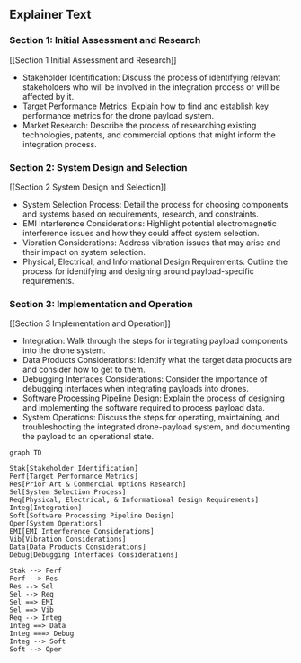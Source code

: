 ## Explainer Text


### Section 1: Initial Assessment and Research
[[Section 1 Initial Assessment and Research]]
- Stakeholder Identification: Discuss the process of identifying relevant stakeholders who will be involved in the integration process or will be affected by it.
- Target Performance Metrics: Explain how to find and establish key performance metrics for the drone payload system.
- Market Research: Describe the process of researching existing technologies, patents, and commercial options that might inform the integration process.

### Section 2: System Design and Selection
[[Section 2 System Design and Selection]]
- System Selection Process: Detail the process for choosing components and systems based on requirements, research, and constraints.
- EMI Interference Considerations: Highlight potential electromagnetic interference issues and how they could affect system selection.
- Vibration Considerations: Address vibration issues that may arise and their impact on system selection.
- Physical, Electrical, and Informational Design Requirements: Outline the process for identifying and designing around payload-specific requirements.

### Section 3: Implementation and Operation
[[Section 3 Implementation and Operation]]
- Integration: Walk through the steps for integrating payload components into the drone system.
- Data Products Considerations: Identify what the target data products are and consider how to get to them.
- Debugging Interfaces Considerations: Consider the importance of debugging interfaces when integrating payloads into drones.
- Software Processing Pipeline Design: Explain the process of designing and implementing the software required to process payload data.
- System Operations: Discuss the steps for operating, maintaining, and troubleshooting the integrated drone-payload system, and documenting the payload to an operational state.



```mermaid
graph TD

Stak[Stakeholder Identification]
Perf[Target Performance Metrics]
Res[Prior Art & Commercial Options Research]
Sel[System Selection Process]
Req[Physical, Electrical, & Informational Design Requirements]
Integ[Integration]
Soft[Software Processing Pipeline Design]
Oper[System Operations]
EMI[EMI Interference Considerations]
Vib[Vibration Considerations]
Data[Data Products Considerations]
Debug[Debugging Interfaces Considerations]

Stak --> Perf
Perf --> Res
Res --> Sel
Sel --> Req
Sel ==> EMI
Sel ==> Vib
Req --> Integ
Integ ==> Data
Integ ===> Debug
Integ --> Soft
Soft --> Oper
```